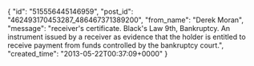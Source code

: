  {
   "id": "515556445146959",
   "post_id": "462493170453287_486467371389200",
   "from_name": "Derek Moran",
   "message": "receiver's certificate. Black's Law 9th, Bankruptcy. An instrument issued by a receiver as evidence that the holder is entitled to receive payment from funds controlled by the bankruptcy court.",
   "created_time": "2013-05-22T00:37:09+0000"
 }
